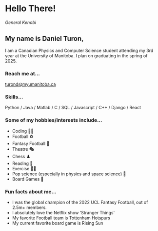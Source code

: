 # Hello There!
###### General Kenobi
## My name is Daniel Turon,
I am a Canadian Physics and Computer Science student attending my 3rd year at the 
University of Manitoba. I plan on graduating in the spring of 2025.

### Reach me at...
turond@myumanitoba.ca

### Skills...
Python / Java / Matlab / C / SQL / Javascript / C++ / Django / React

### Some of my hobbies/interests include...

* Coding :technologist:
* Football :soccer:
* Fantasy Football :goal_net:
* Theatre :performing_arts:
* Chess :chess_pawn:
* Reading :open_book:
* Exercise :weight_lifting_man:
* Pop science (especially in physics and space science) :telescope:
* Board Games :game_die:

### Fun facts about me...
* I was the global champion of the 2022 UCL Fantasy Football, out of 2.5m+ members.
* I absolutely love the Netflix show 'Stranger Things'
* My favorite Football team is Tottenham Hotspurs
* My current favorite board game is Rising Sun

